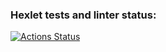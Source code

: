 ### Hexlet tests and linter status:
[![Actions Status](https://github.com/Parfenix/frontend-project-46/actions/workflows/hexlet-check.yml/badge.svg)](https://github.com/Parfenix/frontend-project-46/actions)